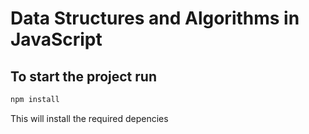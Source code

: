 # Data Structures and Algorithms in JavaScript

## To start the project run
```javascript
npm install 
```
This will install the required depencies